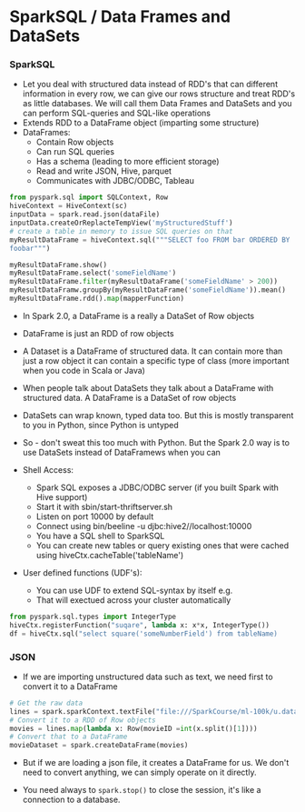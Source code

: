 # SparkSQL / Data Frames and DataSets


### SparkSQL
* Let you deal with structured data instead of RDD's that can different
  information in every row, we can give our rows structure and treat RDD's as
  little databases. We will call them Data Frames and DataSets and you can
  perform SQL-queries and SQL-like operations  
* Extends RDD to a DataFrame object (imparting some structure)
* DataFrames:
  * Contain Row objects
  * Can run SQL queries
  * Has a schema (leading to more efficient storage)
  * Read and write JSON, Hive, parquet
  * Communicates with JDBC/ODBC, Tableau

```py
from pyspark.sql import SQLContext, Row
hiveContext = HiveContext(sc)
inputData = spark.read.json(dataFile)
inputData.createOrReplacteTempView('myStructuredStuff')
# create a table in memory to issue SQL queries on that
myResultDataFrame = hiveContext.sql("""SELECT foo FROM bar ORDERED BY
foobar""")

myResultDataFrame.show()
myResultDataFrame.select('someFieldName')
myResultDataFrame.filter(myResultDataFrame('someFieldName' > 200))
myResultDataFramw.groupBy(myResultDataFrame('someFieldName')).mean()
myResultDataFrame.rdd().map(mapperFunction)
```

* In Spark 2.0, a DataFrame is a really a DataSet of Row objects
* DataFrame is just an RDD of row objects
* A Dataset is a DataFrame of structured data. It can contain more than just a
  row object it can contain a specific type of class (more important when you
  code in Scala or Java)
* When people talk about DataSets they talk about a DataFrame with structured
  data. A DataFrame is a DataSet of row objects
* DataSets can wrap known, typed data too. But this is mostly transparent to you
  in Python, since Python is untyped
* So - don't sweat this too much with Python. But the Spark 2.0 way is to use
  DataSets instead of DataFramews when you can

* Shell Access:
  * Spark SQL exposes a JDBC/ODBC server (if you built Spark with Hive support)
  * Start it with sbin/start-thriftserver.sh
  * Listen on port 10000 by default
  * Connect using bin/beeline -u djbc:hive2//localhost:10000
  * You have a SQL shell to SparkSQL
  * You can create new tables or query existing ones that were cached using
    hiveCtx.cacheTable('tableName')

* User defined functions (UDF's):
  * You can use UDF to extend SQL-syntax by itself e.g.
  * That will exectued across your cluster automatically

```py
from pyspark.sql.types import IntegerType
hiveCtx.registerFunction("suqare", lambda x: x*x, IntegerType())
df = hiveCtx.sql("select square('someNumberField') from tableName)
``` 

### JSON
* If we are importing unstructured data such as text, we need first to convert
  it to a DataFrame

```py
# Get the raw data
lines = spark.sparkContext.textFile("file:///SparkCourse/ml-100k/u.data")
# Convert it to a RDD of Row objects
movies = lines.map(lambda x: Row(movieID =int(x.split()[1])))
# Convert that to a DataFrame
movieDataset = spark.createDataFrame(movies)
```
* But if we are loading a json file, it creates a DataFrame for us. We don't
  need to convert anything, we can simply operate on it directly.

* You need always to `spark.stop()` to close the session, it's like a connection
  to a database.

